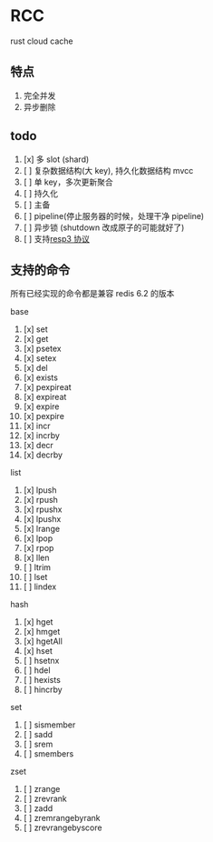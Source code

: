 # RCC

rust cloud cache

## 特点

1. 完全并发
1. 异步删除

## todo

1. [x] 多 slot (shard)
1. [ ] 复杂数据结构(大 key), 持久化数据结构 mvcc
1. [ ] 单 key，多次更新聚合
1. [ ] 持久化
1. [ ] 主备
1. [ ] pipeline(停止服务器的时候，处理干净 pipeline)
1. [ ] 异步锁 (shutdown 改成原子的可能就好了)
1. [ ] 支持[resp3 协议](https://www.zeekling.cn/articles/2021/01/10/1610263628832.html)

## 支持的命令

所有已经实现的命令都是兼容 redis 6.2 的版本

base

1. [x] set
1. [x] get
1. [x] psetex
1. [x] setex
1. [x] del
1. [x] exists
1. [x] pexpireat
1. [x] expireat
1. [x] expire
1. [x] pexpire
1. [x] incr
1. [x] incrby
1. [x] decr
1. [x] decrby

list

1. [x] lpush
1. [x] rpush
1. [x] rpushx
1. [x] lpushx
1. [x] lrange
1. [x] lpop
1. [x] rpop
1. [x] llen
1. [ ] ltrim
1. [ ] lset
1. [ ] lindex

hash

1. [x] hget
1. [x] hmget
1. [x] hgetAll
1. [x] hset
1. [ ] hsetnx
1. [ ] hdel
1. [ ] hexists
1. [ ] hincrby

set

1. [ ] sismember
1. [ ] sadd
1. [ ] srem
1. [ ] smembers

zset

1. [ ] zrange
1. [ ] zrevrank
1. [ ] zadd
1. [ ] zremrangebyrank
1. [ ] zrevrangebyscore
